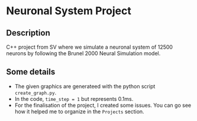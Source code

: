 # Neuronal System Project

## Description
C++ project from SV where we simulate a neuronal system of 12500 neurons by following the Brunel 2000 Neural Simulation model.

## Some details
 - The given graphics are generateed with the python script `create_graph.py`. 
 - In the code, `time_step = 1` but represents 0.1ms.
 - For the finalisation of the project, I created some issues. You can go see how it helped me to organize in the `Projects` section.

